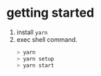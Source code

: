 # getting started

1. install `yarn`
1. exec shell command.
    ```sh
    > yarn
    > yarn setup
    > yarn start
    ```

